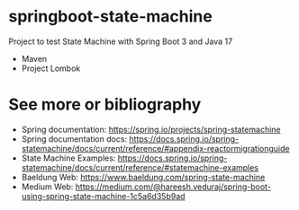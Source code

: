 # springboot-state-machine
Project to test State Machine with Spring Boot 3 and Java 17

- Maven
- Project Lombok


# See more or bibliography
- Spring documentation: https://spring.io/projects/spring-statemachine
- Spring documentation docs: https://docs.spring.io/spring-statemachine/docs/current/reference/#appendix-reactormigrationguide
- State Machine Examples: https://docs.spring.io/spring-statemachine/docs/current/reference/#statemachine-examples
- Baeldung Web: https://www.baeldung.com/spring-state-machine
- Medium Web:  https://medium.com/@hareesh.veduraj/spring-boot-using-spring-state-machine-1c5a6d35b9ad